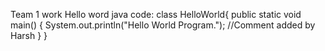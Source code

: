 
Team 1 work
Hello word java code:
class HelloWorld{
public static void main()
{
System.out.println("Hello World Program.");
//Comment added by Harsh
}
}


